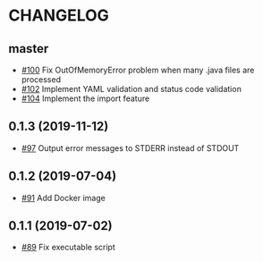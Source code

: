 # CHANGELOG

## master

* [#100](https://github.com/sider/JavaSee/pull/100) Fix OutOfMemoryError problem when many .java files are processed
* [#102](https://github.com/sider/JavaSee/pull/102) Implement YAML validation and status code validation
* [#104](https://github.com/sider/JavaSee/pull/104) Implement the import feature

## 0.1.3 (2019-11-12)

* [#97](https://github.com/sider/JavaSee/pull/97) Output error messages to STDERR instead of STDOUT

## 0.1.2 (2019-07-04)

* [#91](https://github.com/sider/JavaSee/pull/91) Add Docker image

## 0.1.1 (2019-07-02)

* [#89](https://github.com/sider/JavaSee/pull/89) Fix executable script
